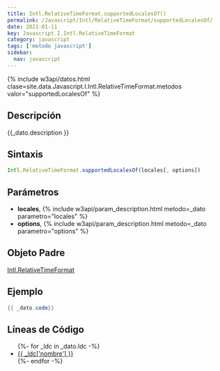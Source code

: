 ```yaml
---
title: Intl.RelativeTimeFormat.supportedLocalesOf()
permalink: /Javascript/Intl/RelativeTimeFormat/supportedLocalesOf/
date: 2021-01-11
key: Javascript.I.Intl.RelativeTimeFormat
category: javascript
tags: ['metodo javascript']
sidebar: 
  nav: javascript
---
```


{% include w3api/datos.html clase=site.data.Javascript.I.Intl.RelativeTimeFormat.metodos valor="supportedLocalesOf" %}

## Descripción
{{_dato.description }}

## Sintaxis
~~~javascript
Intl.RelativeTimeFormat.supportedLocalesOf(locales[, options])
~~~

## Parámetros
* **locales**,  {% include w3api/param_description.html metodo=_dato parametro="locales" %}
* **options**,  {% include w3api/param_description.html metodo=_dato parametro="options" %}

## Objeto Padre
[Intl.RelativeTimeFormat](/Javascript/Intl/RelativeTimeFormat/)

## Ejemplo
~~~java
{{ _dato.code}}
~~~

## Líneas de Código
<ul>
{%- for _ldc in _dato.ldc -%}
   <li>
       <a href="{{_ldc['url'] }}">{{ _ldc['nombre'] }}</a>
   </li>
{%- endfor -%}
</ul>
